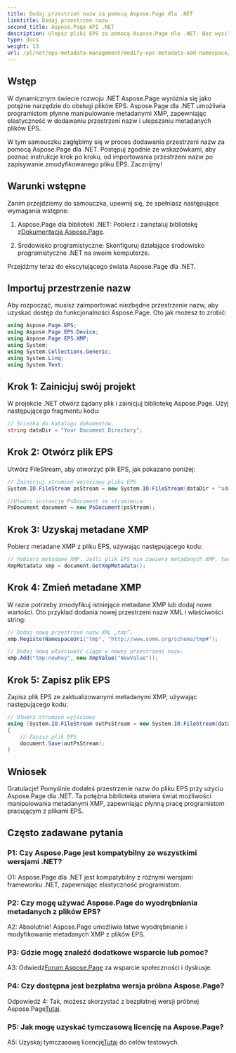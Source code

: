 ```yaml
---
title: Dodaj przestrzeń nazw za pomocą Aspose.Page dla .NET
linktitle: Dodaj przestrzeń nazw
second_title: Aspose.Page API .NET
description: Ulepsz pliki EPS za pomocą Aspose.Page dla .NET. Bez wysiłku dodawaj przestrzenie nazw, modyfikuj metadane XMP i usprawnij przepływ prac programistycznych .NET.
type: docs
weight: 13
url: /pl/net/eps-metadata-management/modify-eps-metadata-add-namespace/
---
```

## Wstęp

W dynamicznym świecie rozwoju .NET Aspose.Page wyróżnia się jako potężne narzędzie do obsługi plików EPS. Aspose.Page dla .NET umożliwia programistom płynne manipulowanie metadanymi XMP, zapewniając elastyczność w dodawaniu przestrzeni nazw i ulepszaniu metadanych plików EPS.

W tym samouczku zagłębimy się w proces dodawania przestrzeni nazw za pomocą Aspose.Page dla .NET. Postępuj zgodnie ze wskazówkami, aby poznać instrukcje krok po kroku, od importowania przestrzeni nazw po zapisywanie zmodyfikowanego pliku EPS. Zacznijmy!

## Warunki wstępne

Zanim przejdziemy do samouczka, upewnij się, że spełniasz następujące wymagania wstępne:

1.  Aspose.Page dla biblioteki .NET: Pobierz i zainstaluj bibliotekę z[Dokumentacja Aspose.Page](https://reference.aspose.com/page/net/).

2. Środowisko programistyczne: Skonfiguruj działające środowisko programistyczne .NET na swoim komputerze.

Przejdźmy teraz do ekscytującego świata Aspose.Page dla .NET.

## Importuj przestrzenie nazw

Aby rozpocząć, musisz zaimportować niezbędne przestrzenie nazw, aby uzyskać dostęp do funkcjonalności Aspose.Page. Oto jak możesz to zrobić:

```csharp
using Aspose.Page.EPS;
using Aspose.Page.EPS.Device;
using Aspose.Page.EPS.XMP;
using System;
using System.Collections.Generic;
using System.Linq;
using System.Text;
```

## Krok 1: Zainicjuj swój projekt

W projekcie .NET otwórz żądany plik i zainicjuj bibliotekę Aspose.Page. Użyj następującego fragmentu kodu:

```csharp
// Ścieżka do katalogu dokumentów.
string dataDir = "Your Document Directory";
```

## Krok 2: Otwórz plik EPS

Utwórz FileStream, aby otworzyć plik EPS, jak pokazano poniżej:

```csharp
// Zainicjuj strumień wejściowy pliku EPS
System.IO.FileStream psStream = new System.IO.FileStream(dataDir + "add_simple_props_input.eps", System.IO.FileMode.Open, System.IO.FileAccess.Read);

//Utwórz instancję PsDocument ze strumienia
PsDocument document = new PsDocument(psStream);
```

## Krok 3: Uzyskaj metadane XMP

Pobierz metadane XMP z pliku EPS, używając następującego kodu:

```csharp
// Pobierz metadane XMP. Jeśli plik EPS nie zawiera metadanych XMP, tworzony jest nowy z wartościami z komentarzy metadanych PS.
XmpMetadata xmp = document.GetXmpMetadata();
```

## Krok 4: Zmień metadane XMP

W razie potrzeby zmodyfikuj istniejące metadane XMP lub dodaj nowe wartości. Oto przykład dodania nowej przestrzeni nazw XML i właściwości string:

```csharp
// Dodaj nową przestrzeń nazw XML „tmp”.
xmp.RegisterNamespaceUri("tmp", "http://www.some.org/schema/tmp#");

// Dodaj nową właściwość ciągu w nowej przestrzeni nazw.
xmp.Add("tmp:newKey", new XmpValue("NewValue"));
```

## Krok 5: Zapisz plik EPS

Zapisz plik EPS ze zaktualizowanymi metadanymi XMP, używając następującego kodu:

```csharp
// Utwórz strumień wyjściowy
using (System.IO.FileStream outPsStream = new System.IO.FileStream(dataDir + "add_namespace_output.eps", System.IO.FileMode.Create, System.IO.FileAccess.Write))
{
    // Zapisz plik EPS
    document.Save(outPsStream);
}
```

## Wniosek

Gratulacje! Pomyślnie dodałeś przestrzenie nazw do pliku EPS przy użyciu Aspose.Page dla .NET. Ta potężna biblioteka otwiera świat możliwości manipulowania metadanymi XMP, zapewniając płynną pracę programistom pracującym z plikami EPS.

## Często zadawane pytania

### P1: Czy Aspose.Page jest kompatybilny ze wszystkimi wersjami .NET?

O1: Aspose.Page dla .NET jest kompatybilny z różnymi wersjami frameworku .NET, zapewniając elastyczność programistom.

### P2: Czy mogę używać Aspose.Page do wyodrębniania metadanych z plików EPS?

A2: Absolutnie! Aspose.Page umożliwia łatwe wyodrębnianie i modyfikowanie metadanych XMP z plików EPS.

### P3: Gdzie mogę znaleźć dodatkowe wsparcie lub pomoc?

 A3: Odwiedź[Forum Aspose.Page](https://forum.aspose.com/c/page/39) za wsparcie społeczności i dyskusje.

### P4: Czy dostępna jest bezpłatna wersja próbna Aspose.Page?

 Odpowiedź 4: Tak, możesz skorzystać z bezpłatnej wersji próbnej Aspose.Page[Tutaj](https://releases.aspose.com/).

### P5: Jak mogę uzyskać tymczasową licencję na Aspose.Page?

 A5: Uzyskaj tymczasową licencję[Tutaj](https://purchase.aspose.com/temporary-license/) do celów testowych.